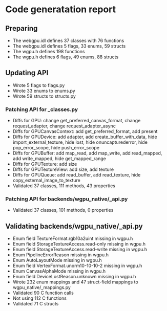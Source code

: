 # Code generatation report
## Preparing
* The webgpu.idl defines 37 classes with 76 functions
* The webgpu.idl defines 5 flags, 33 enums, 59 structs
* The wgpu.h defines 198 functions
* The wgpu.h defines 6 flags, 49 enums, 88 structs
## Updating API
* Wrote 5 flags to flags.py
* Wrote 33 enums to enums.py
* Wrote 59 structs to structs.py
### Patching API for _classes.py
* Diffs for GPU: change get_preferred_canvas_format, change request_adapter, change request_adapter_async
* Diffs for GPUCanvasContext: add get_preferred_format, add present
* Diffs for GPUDevice: add adapter, add create_buffer_with_data, hide import_external_texture, hide lost, hide onuncapturederror, hide pop_error_scope, hide push_error_scope
* Diffs for GPUBuffer: add map_read, add map_write, add read_mapped, add write_mapped, hide get_mapped_range
* Diffs for GPUTexture: add size
* Diffs for GPUTextureView: add size, add texture
* Diffs for GPUQueue: add read_buffer, add read_texture, hide copy_external_image_to_texture
* Validated 37 classes, 111 methods, 43 properties
### Patching API for backends/wgpu_native/_api.py
* Validated 37 classes, 101 methods, 0 properties
## Validating backends/wgpu_native/_api.py
* Enum field TextureFormat.rgb10a2uint missing in wgpu.h
* Enum field StorageTextureAccess.read-only missing in wgpu.h
* Enum field StorageTextureAccess.read-write missing in wgpu.h
* Enum PipelineErrorReason missing in wgpu.h
* Enum AutoLayoutMode missing in wgpu.h
* Enum field VertexFormat.unorm10-10-10-2 missing in wgpu.h
* Enum CanvasAlphaMode missing in wgpu.h
* Enum field DeviceLostReason.unknown missing in wgpu.h
* Wrote 232 enum mappings and 47 struct-field mappings to wgpu_native/_mappings.py
* Validated 90 C function calls
* Not using 112 C functions
* Validated 71 C structs
